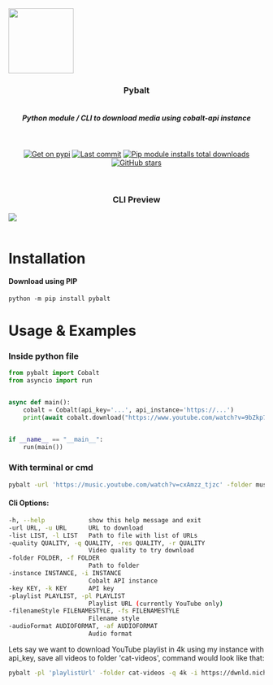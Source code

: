 <div align="center" style="display: flex; flex-flow: column wrap;">
  <img src='https://i.imgur.com/IJQgkSJ.png' style='width: 128px'></img>
  <h3>Pybalt</h3>
  <h5>Python module / CLI to download media using cobalt-api instance</h5>
  <br>
  
  [![Get on pypi](https://img.shields.io/pypi/v/pybalt.svg)](https://pypi.org/project/pybalt/)
  [![Last commit](https://img.shields.io/github/last-commit/nichind/pybalt.svg)](https://github.com/nichind/pybalt)
  [![Pip module installs total downloads](https://img.shields.io/pypi/dm/pybalt.svg)](https://pypi.org/project/pybalt/)
  [![GitHub stars](https://img.shields.io/github/stars/nichind/pybalt.svg)](https://github.com/nichind/pybalt)
  
  <br>

  <div align="center" style="display: flex; flex-flow: column wrap;">
  <h3>CLI Preview</h3>
  <img src='https://i.imgur.com/GOz5Nl7.gif'>

  </div>
  
</div>
<br>
<h1>Installation</h1>
<h4>Download using PIP</h4>

```
python -m pip install pybalt
```

<h1>Usage & Examples</h1>
<h3>Inside python file</h3>

```python
from pybalt import Cobalt
from asyncio import run


async def main():
    cobalt = Cobalt(api_key='...', api_instance='https://...')
    print(await cobalt.download("https://www.youtube.com/watch?v=9bZkp7q19f0", quality="1080", path_folder='cute-videos'))


if __name__ == "__main__":
    run(main())
```
<h3>With terminal or cmd</h3>

```bash
pybalt -url 'https://music.youtube.com/watch?v=cxAmzz_tjzc' -folder music -fs pretty
```
<h4>Cli Options:</h4>

```bash
-h, --help            show this help message and exit
-url URL, -u URL      URL to download
-list LIST, -l LIST   Path to file with list of URLs
-quality QUALITY, -q QUALITY, -res QUALITY, -r QUALITY
                      Video quality to try download
-folder FOLDER, -f FOLDER
                      Path to folder
-instance INSTANCE, -i INSTANCE
                      Cobalt API instance
-key KEY, -k KEY      API key
-playlist PLAYLIST, -pl PLAYLIST
                      Playlist URL (currently YouTube only)
-filenameStyle FILENAMESTYLE, -fs FILENAMESTYLE
                      Filename style
-audioFormat AUDIOFORMAT, -af AUDIOFORMAT
                      Audio format
```

Lets say we want to download YouTube playlist in 4k using my instance with api_key, save all videos to folder 'cat-videos', command would look like that:

```bash
pybalt -pl 'playlistUrl' -folder cat-videos -q 4k -i https://dwnld.nichind.dev -k API_KEY
```
